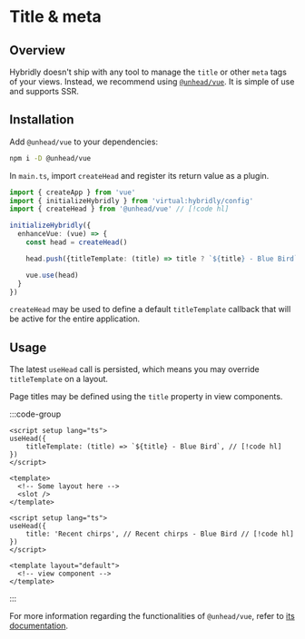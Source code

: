 # Title & meta

## Overview

Hybridly doesn't ship with any tool to manage the `title` or other `meta` tags of your views. Instead, we recommend using [`@unhead/vue`](https://unhead.unjs.io/). It is simple of use and supports SSR.

## Installation

Add `@unhead/vue` to your dependencies:

```bash
npm i -D @unhead/vue
```

In `main.ts`, import `createHead` and register its return value as a plugin.

```ts
import { createApp } from 'vue'
import { initializeHybridly } from 'virtual:hybridly/config'
import { createHead } from '@unhead/vue' // [!code hl]

initializeHybridly({
  enhanceVue: (vue) => {
    const head = createHead()

    head.push({titleTemplate: (title) => title ? `${title} - Blue Bird` : 'Blue Bird'})

    vue.use(head)
  }
})
```

`createHead` may be used to define a default `titleTemplate` callback that will be active for the entire application.

## Usage

The latest `useHead` call is persisted, which means you may override `titleTemplate` on a layout.

Page titles may be defined using the `title` property in view components.

:::code-group
```vue [layouts/default.vue]
<script setup lang="ts">
useHead({
	titleTemplate: (title) => `${title} - Blue Bird`, // [!code hl]
})
</script>

<template>
  <!-- Some layout here -->
  <slot />
</template>
```

```vue [chirps/index.vue]
<script setup lang="ts">
useHead({
	title: 'Recent chirps', // Recent chirps - Blue Bird // [!code hl]
})
</script>

<template layout="default">
  <!-- view component -->
</template>
```
:::

For more information regarding the functionalities of `@unhead/vue`, refer to [its documentation](https://unhead.unjs.io/usage/composables/use-head).
